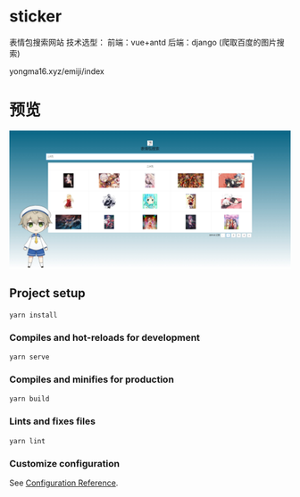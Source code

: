 # sticker
表情包搜索网站
技术选型：
前端：vue+antd
后端：django (爬取百度的图片搜索)

yongma16.xyz/emiji/index
# 预览
![alt text](img/index.jpg "Title")

## Project setup
```
yarn install
```

### Compiles and hot-reloads for development
```
yarn serve
```

### Compiles and minifies for production
```
yarn build
```

### Lints and fixes files
```
yarn lint
```

### Customize configuration
See [Configuration Reference](https://cli.vuejs.org/config/).


